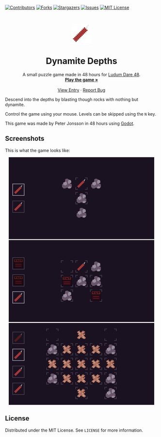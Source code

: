 <!-- PROJECT SHIELDS -->
[![Contributors][contributors-shield]][contributors-url]
[![Forks][forks-shield]][forks-url]
[![Stargazers][stars-shield]][stars-url]
[![Issues][issues-shield]][issues-url]
[![MIT License][license-shield]][license-url]


<br />
<p align="center">
  <a href="https://github.com/95jonpet/ld48">
    <img src="icon.png" alt="Logo" width="64" height="64">
  </a>

  <h1 align="center">Dynamite Depths</h1>

  <p align="center">
    A small puzzle game made in 48 hours for <a href="https://ldjam.com/events/ludum-dare/48">Ludum Dare 48</a>.
    <br />
    <a href="https://digitea.itch.io/dynamite-depths"><strong>Play the game »</strong></a>
    <br />
    <br />
    <a href="https://ldjam.com/events/ludum-dare/48/dynamite-depths">View Entry</a>
    ·
    <a href="https://github.com/95jonpet/ld48/issues">Report Bug</a>
  </p>
</p>

Descend into the depths by blasting though rocks with nothing but dynamite.

Control the game using your mouse.
Levels can be skipped using the `N` key.

This game was made by Peter Jonsson in 48 hours using [Godot](https://godotengine.org/).

## Screenshots

This is what the game looks like:

<p align="center">
  <img src="screenshots/screenshot_1.png" alt="Screenshot" width="480" height="270">
  <br />
  <img src="screenshots/screenshot_2.png" alt="Screenshot" width="480" height="270">
  <br />
  <img src="screenshots/screenshot_3.png" alt="Screenshot" width="480" height="270">
</p>

## License

Distributed under the MIT License. See `LICENSE` for more information.


<!-- MARKDOWN LINKS & IMAGES -->
<!-- https://www.markdownguide.org/basic-syntax/#reference-style-links -->
[contributors-shield]: https://img.shields.io/github/contributors/95jonpet/ld48.svg?style=for-the-badge
[contributors-url]: https://github.com/95jonpet/ld48/graphs/contributors
[forks-shield]: https://img.shields.io/github/forks/95jonpet/ld48.svg?style=for-the-badge
[forks-url]: https://github.com/95jonpet/ld48/network/members
[stars-shield]: https://img.shields.io/github/stars/95jonpet/ld48.svg?style=for-the-badge
[stars-url]: https://github.com/95jonpet/ld48/stargazers
[issues-shield]: https://img.shields.io/github/issues/95jonpet/ld48.svg?style=for-the-badge
[issues-url]: https://github.com/95jonpet/ld48/issues
[license-shield]: https://img.shields.io/github/license/95jonpet/ld48.svg?style=for-the-badge
[license-url]: https://github.com/95jonpet/ld48/blob/master/LICENSE.txt
[linkedin-shield]: https://img.shields.io/badge/-LinkedIn-black.svg?style=for-the-badge&logo=linkedin&colorB=555
